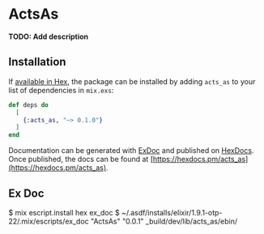 # ActsAs

**TODO: Add description**

## Installation

If [available in Hex](https://hex.pm/docs/publish), the package can be installed
by adding `acts_as` to your list of dependencies in `mix.exs`:

```elixir
def deps do
  [
    {:acts_as, "~> 0.1.0"}
  ]
end
```

Documentation can be generated with [ExDoc](https://github.com/elixir-lang/ex_doc)
and published on [HexDocs](https://hexdocs.pm). Once published, the docs can
be found at [https://hexdocs.pm/acts_as](https://hexdocs.pm/acts_as).

## Ex Doc

$ mix escript.install hex ex_doc
$ ~/.asdf/installs/elixir/1.9.1-otp-22/.mix/escripts/ex_doc "ActsAs" "0.0.1" _build/dev/lib/acts_as/ebin/